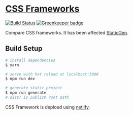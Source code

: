 # [CSS Frameworks](https://css-frameworks.unsweets.net/)

[![Build Status](https://travis-ci.org/sunya9/css-frameworks.svg?branch=master)](https://travis-ci.org/sunya9/css-frameworks)
[![Greenkeeper badge](https://badges.greenkeeper.io/sunya9/css-frameworks.svg)](https://greenkeeper.io/)

Compare CSS frameworks. It has been affected [StaticGen](https://www.staticgen.com/).

## Build Setup

``` bash
# install dependencies
$ yarn

# serve with hot reload at localhost:3000
$ npm run dev

# generate static project
$ npm run generate
# dist/ is publish root path
```

CSS Framework is deploed using [netlify](https://netlify.com/).
